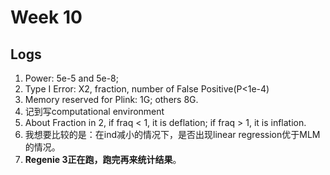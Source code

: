 # Week 10

## Logs
1. Power: 5e-5 and 5e-8;   
2. Type I Error: X2, fraction, number of False Positive(P<1e-4)   
3. Memory reserved for Plink: 1G; others 8G.   
4. 记到写computational environment   
5. About Fraction in 2, if fraq < 1, it is deflation; if fraq > 1, it is inflation.   
6. 我想要比较的是：在ind减小的情况下，是否出现linear regression优于MLM的情况。   
7. **Regenie 3正在跑，跑完再来统计结果**。   
